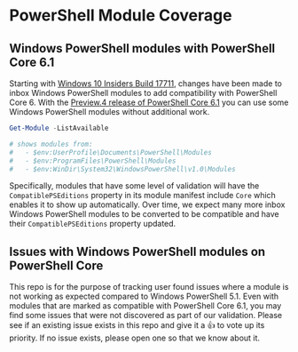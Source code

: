 # PowerShell Module Coverage

## Windows PowerShell modules with PowerShell Core 6.1

Starting with [Windows 10 Insiders Build 17711](https://blogs.windows.com/windowsexperience/2018/07/06/announcing-windows-10-insider-preview-build-17711/), changes have been made to inbox Windows PowerShell modules to add compatibility with PowerShell Core 6.
With the [Preview.4 release of PowerShell Core 6.1](https://github.com/PowerShell/PowerShell/releases/tag/v6.1.0-preview.4) you can use some Windows PowerShell modules without additional work.

```powershell
Get-Module -ListAvailable

# shows modules from:
#   - $env:UserProfile\Documents\PowerShell\Modules
#   - $env:ProgramFiles\PowerShell\Modules
#   - $env:WinDir\System32\WindowsPowerShell\v1.0\Modules
```

Specifically, modules that have some level of validation will have the `CompatiblePSEditions` property in its module manifest include `Core` which enables it to show up automatically.
Over time, we expect many more inbox Windows PowerShell modules to be converted to be compatible and have their `CompatiblePSEditions` property updated.

## Issues with Windows PowerShell modules on PowerShell Core

This repo is for the purpose of tracking user found issues where a module is not working as expected compared to Windows PowerShell 5.1.
Even with modules that are marked as compatible with PowerShell Core 6.1,
you may find some issues that were not discovered as part of our validation.
Please see if an existing issue exists in this repo 
and give it a 👍 to vote up its priority.
If no issue exists, please open one so that we know about it.
